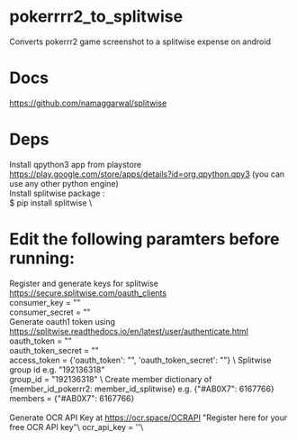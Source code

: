 # pokerrrr2_to_splitwise
Converts pokerrr2 game screenshot to a splitwise expense on android

# Docs
https://github.com/namaggarwal/splitwise

# Deps
Install qpython3 app from playstore https://play.google.com/store/apps/details?id=org.qpython.qpy3 (you can use any other python engine)\
Install splitwise package :\
$ pip install splitwise
\
# Edit the following paramters before running:
Register and generate keys for splitwise https://secure.splitwise.com/oauth_clients \
consumer_key = "<obfuscated>"
\
consumer_secret = "<obfuscated>"
\
Generate oauth1 token using https://splitwise.readthedocs.io/en/latest/user/authenticate.html \
oauth_token = "<obfuscated>"
\
oauth_token_secret = "<obfuscated>"
\
access_token = {'oauth_token': "<obfuscated>", 'oauth_token_secret': "<obfuscated>"}
\\
Splitwise group id e.g. "192136318"
\
group_id = "192136318"
\\
Create member dictionary of {member_id_pokerrr2: member_id_splitwise} e.g. {"#AB0X7": 6167766}\
members = {"#AB0X7": 6167766}\
\
Generate OCR API Key at https://ocr.space/OCRAPI "Register here for your free OCR API key"\\
ocr_api_key = '<obfuscated>'\
